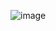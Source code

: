 ![image](https://user-images.githubusercontent.com/96937623/228696613-5a4ffb03-aa61-4597-9263-66018d18c43e.png)
